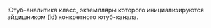 Ютуб-аналитика
класс, экземпляры которого инициализируются айдишником (id) конкретного ютуб-канала.
